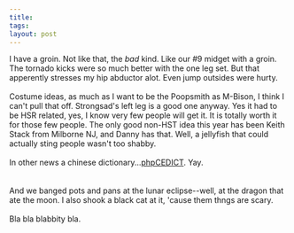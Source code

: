 ```yaml
---
title: 
tags: 
layout: post
---
```

I have a groin.  Not like that, the <i>bad</i> kind.  Like our #9 midget with a groin.  The tornado kicks were so much better with the one leg set.  But that apperently stresses my hip abductor alot.  Even jump outsides were hurty.<br /><br />Costume ideas, as much as I want to be the Poopsmith as M-Bison, I think I can't pull that off.  Strongsad's left leg is a good one anyway.  Yes it had to be HSR related, yes, I know very few people will get it.  It is totally worth it for those few people.  The only good non-HST idea this year has been Keith Stack from Milborne NJ, and Danny has that.  Well, a jellyfish that could actually sting people wasn't too shabby. <br /><br />In other news a chinese dictionary...<a href="/chinese/search.php">phpCEDICT</a>.  Yay.  <br /><br />And we banged pots and pans at the lunar eclipse--well, at the dragon that ate the moon.  I also shook a black cat at it, 'cause them thngs are scary.<br /><br />Bla bla blabbity bla.
